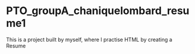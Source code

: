 # PTO_groupA_chaniquelombard_resume1
This is a project built by myself, where I practise HTML by creating a Resume

